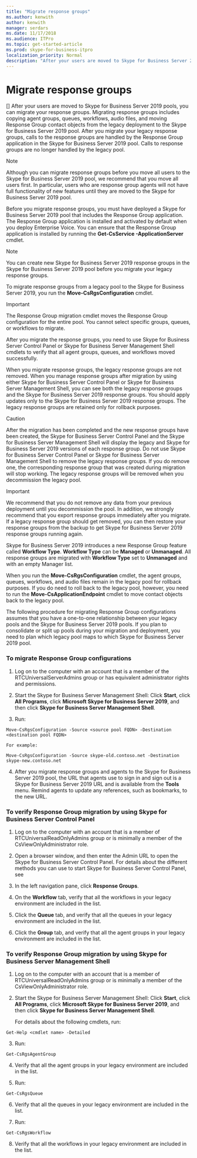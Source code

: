 ```yaml
---
title: "Migrate response groups"
ms.author: kenwith
author: kenwith
manager: serdars
ms.date: 11/17/2018
ms.audience: ITPro
ms.topic: get-started-article
ms.prod: skype-for-business-itpro
localization_priority: Normal
description: "After your users are moved to Skype for Business Server 2019 pools, you can migrate your response groups. Migrating response groups includes copying agent groups, queues, workflows, audio files, and moving Response Group contact objects from the legacy deployment to the Skype for Business Server 2019 pool. After you migrate your legacy response groups, calls to the response groups are handled by the Response Group application in the Skype for Business Server 2019 pool. Calls to response groups are no longer handled by the legacy pool."
---
```


# Migrate response groups
[]
After your users are moved to Skype for Business Server 2019 pools, you can migrate your response groups. Migrating response groups includes copying agent groups, queues, workflows, audio files, and moving Response Group contact objects from the legacy deployment to the Skype for Business Server 2019 pool. After you migrate your legacy response groups, calls to the response groups are handled by the Response Group application in the Skype for Business Server 2019 pool. Calls to response groups are no longer handled by the legacy pool.
  
> [!NOTE]
> Although you can migrate response groups before you move all users to the Skype for Business Server 2019 pool, we recommend that you move all users first. In particular, users who are response group agents will not have full functionality of new features until they are moved to the Skype for Business Server 2019 pool. 
  
Before you migrate response groups, you must have deployed a Skype for Business Server 2019 pool that includes the Response Group application. The Response Group application is installed and activated by default when you deploy Enterprise Voice. You can ensure that the Response Group application is installed by running the **Get-CsService -ApplicationServer** cmdlet. 
  
> [!NOTE]
> You can create new Skype for Business Server 2019 response groups in the Skype for Business Server 2019 pool before you migrate your legacy response groups. 
  
To migrate response groups from a legacy pool to the Skype for Business Server 2019, you run the **Move-CsRgsConfiguration** cmdlet. 
  
> [!IMPORTANT]
> The Response Group migration cmdlet moves the Response Group configuration for the entire pool. You cannot select specific groups, queues, or workflows to migrate. 
  
After you migrate the response groups, you need to use Skype for Business Server Control Panel or Skype for Business Server Management Shell cmdlets to verify that all agent groups, queues, and workflows moved successfully. 
  
When you migrate response groups, the legacy response groups are not removed. When you manage response groups after migration by using either Skype for Business Server Control Panel or Skype for Business Server Management Shell, you can see both the legacy response groups and the Skype for Business Server 2019 response groups. You should apply updates only to the Skype for Business Server 2019 response groups. The legacy response groups are retained only for rollback purposes. 
  
> [!CAUTION]
> After the migration has been completed and the new response groups have been created, the Skype for Business Server Control Panel and the Skype for Business Server Management Shell will display the legacy and Skype for Business Server 2019 versions of each response group. Do not use Skype for Business Server Control Panel or Skype for Business Server Management Shell to remove the legacy response groups. If you do remove one, the corresponding response group that was created during migration will stop working. The legacy response groups will be removed when you decommission the legacy pool. 
  
> [!IMPORTANT]
> We recommend that you do not remove any data from your previous deployment until you decommission the pool. In addition, we strongly recommend that you export response groups immediately after you migrate. If a legacy response group should get removed, you can then restore your response groups from the backup to get Skype for Business Server 2019 response groups running again. 
  
Skype for Business Server 2019 introduces a new Response Group feature called **Workflow Type**. **Workflow Type** can be **Managed** or **Unmanaged**. All response groups are migrated with **Workflow Type** set to **Unmanaged** and with an empty Manager list. 
  
When you run the **Move-CsRgsConfiguration** cmdlet, the agent groups, queues, workflows, and audio files remain in the legacy pool for rollback purposes. If you do need to roll back to the legacy pool, however, you need to run the **Move-CsApplicationEndpoint** cmdlet to move contact objects back to the legacy pool. 
  
The following procedure for migrating Response Group configurations assumes that you have a one-to-one relationship between your legacy pools and the Skype for Business Server 2019 pools. If you plan to consolidate or split up pools during your migration and deployment, you need to plan which legacy pool maps to which Skype for Business Server 2019 pool.
  
### To migrate Response Group configurations

1. Log on to the computer with an account that is a member of the RTCUniversalServerAdmins group or has equivalent administrator rights and permissions.
    
2. Start the Skype for Business Server Management Shell: Click **Start**, click **All Programs**, click **Microsoft Skype for Business Server 2019**, and then click **Skype for Business Server Management Shell**.
    
3. Run:
    
  ```
  Move-CsRgsConfiguration -Source <source pool FQDN> -Destination <destination pool FQDN>
  ```

    For example:
    
  ```
  Move-CsRgsConfiguration -Source skype-old.contoso.net -Destination skype-new.contoso.net
  ```

4. After you migrate response groups and agents to the Skype for Business Server 2019 pool, the URL that agents use to sign in and sign out is a Skype for Business Server 2019 URL and is available from the **Tools** menu. Remind agents to update any references, such as bookmarks, to the new URL. 
    
### To verify Response Group migration by using Skype for Business Server Control Panel

1. Log on to the computer with an account that is a member of RTCUniversalReadOnlyAdmins group or is minimally a member of the CsViewOnlyAdministrator role.
    
2. Open a browser window, and then enter the Admin URL to open the Skype for Business Server Control Panel. For details about the different methods you can use to start Skype for Business Server Control Panel, see 
<!-- [Open Skype for Business Server 2019 administrative tools](../../operations/lync-server-administrative-tools/open-lync-server-administrative-tools.md). -->
    
3. In the left navigation pane, click **Response Groups**.
    
4. On the **Workflow** tab, verify that all the workflows in your legacy environment are included in the list. 
    
5. Click the **Queue** tab, and verify that all the queues in your legacy environment are included in the list. 
    
6. Click the **Group** tab, and verify that all the agent groups in your legacy environment are included in the list. 
    
### To verify Response Group migration by using Skype for Business Server Management Shell

1. Log on to the computer with an account that is a member of RTCUniversalReadOnlyAdmins group or is minimally a member of the CsViewOnlyAdministrator role.
    
2. Start the Skype for Business Server Management Shell: Click **Start**, click **All Programs**, click **Microsoft Skype for Business Server 2019**, and then click **Skype for Business Server Management Shell**.
    
    For details about the following cmdlets, run:
    
  ```
  Get-Help <cmdlet name> -Detailed
  ```

3. Run:
    
  ```
  Get-CsRgsAgentGroup
  ```

4. Verify that all the agent groups in your legacy environment are included in the list.
    
5. Run:
    
  ```
  Get-CsRgsQueue
  ```

6. Verify that all the queues in your legacy environment are included in the list.
    
7. Run:
    
  ```
  Get-CsRgsWorkflow
  ```

8. Verify that all the workflows in your legacy environment are included in the list.
    

